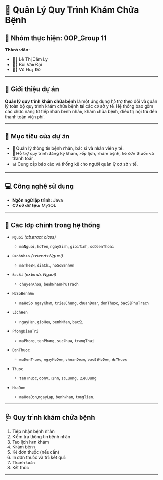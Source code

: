 # 🏥 Quản Lý Quy Trình Khám Chữa Bệnh

## 👥 Nhóm thực hiện: **OOP_Group 11**

**Thành viên:**
- 👩‍⚕️ Lê Thị Cẩm Ly  
- 👨‍⚕️ Bùi Văn Đại  
- 👨‍⚕️ Vũ Huy Đô

---

## 📌 Giới thiệu dự án

**Quản lý quy trình khám chữa bệnh** là một ứng dụng hỗ trợ theo dõi và quản lý toàn bộ quy trình khám chữa bệnh tại các cơ sở y tế. Hệ thống bao gồm các chức năng từ tiếp nhận bệnh nhân, khám chữa bệnh, điều trị nội trú đến thanh toán viện phí.

---

## 🎯 Mục tiêu của dự án

- 🧾 Quản lý thông tin bệnh nhân, bác sĩ và nhân viên y tế.  
- 📅 Hỗ trợ quy trình đăng ký khám, xếp lịch, khám bệnh, kê đơn thuốc và thanh toán.  
- 📊 Cung cấp báo cáo và thống kê cho người quản lý cơ sở y tế.  

---

## 💻 Công nghệ sử dụng

- **Ngôn ngữ lập trình:** Java  
- **Cơ sở dữ liệu:** MySQL  

---

## 🧩 Các lớp chính trong hệ thống

- `Nguoi` *(abstract class)*  
  - `maNguoi`, `hoTen`, `ngaySinh`, `gioiTinh`, `soDienThoai`

- `BenhNhan` *(extends Nguoi)*  
  - `maTheBH`, `diaChi`, `hoSoBenhAn`

- `BacSi` *(extends Nguoi)*  
  - `chuyenKhoa`, `benhNhanPhuTrach`

- `HoSoBenhAn`  
  - `maHoSo`, `ngayKham`, `trieuChung`, `chuanDoan`, `donThuoc`, `bacSiPhuTrach`

- `LichHen`  
  - `ngayHen`, `gioHen`, `benhNhan`, `bacSi`
 
- `PhongDieuTri`
  - `maPhong`, `tenPhong`, `sucChua`, `trangThai`

- `DonThuoc`  
  - `maDonThuoc`, `ngayKeDon`, `chuanDoan`, `bacSiKeDon`, `dsThuoc`

- `Thuoc`  
  - `tenThuoc`, `donViTinh`, `soLuong`, `lieuDung`

- `HoaDon`  
  - `maHoaDon`,`ngayLap`, `benhNhan`, `tongTien`.

---

## 🩺 Quy trình khám chữa bệnh

1. Tiếp nhận bệnh nhân  
2. Kiểm tra thông tin bệnh nhân  
3. Tạo lịch hẹn khám  
4. Khám bệnh  
5. Kê đơn thuốc (nếu cần)  
6. In đơn thuốc và trả kết quả  
7. Thanh toán 
8. Kết thúc  

---
